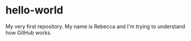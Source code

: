 # hello-world
My very first repository.
My name is Rebecca and I'm trying to understand how GitHub works.
